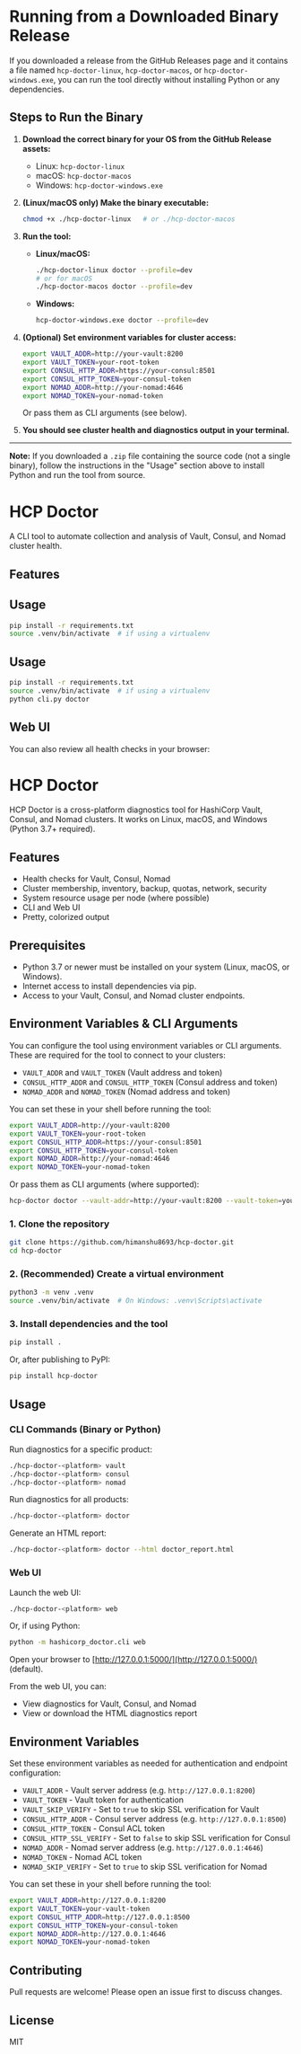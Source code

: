 # Running from a Downloaded Binary Release

If you downloaded a release from the GitHub Releases page and it contains a file named `hcp-doctor-linux`, `hcp-doctor-macos`, or `hcp-doctor-windows.exe`, you can run the tool directly without installing Python or any dependencies.

## Steps to Run the Binary

1. **Download the correct binary for your OS from the GitHub Release assets:**
	- Linux: `hcp-doctor-linux`
	- macOS: `hcp-doctor-macos`
	- Windows: `hcp-doctor-windows.exe`

2. **(Linux/macOS only) Make the binary executable:**
	```sh
	chmod +x ./hcp-doctor-linux   # or ./hcp-doctor-macos
	```

3. **Run the tool:**
	- **Linux/macOS:**
	  ```sh
	  ./hcp-doctor-linux doctor --profile=dev
	  # or for macOS
	  ./hcp-doctor-macos doctor --profile=dev
	  ```
	- **Windows:**
	  ```sh
	  hcp-doctor-windows.exe doctor --profile=dev
	  ```

4. **(Optional) Set environment variables for cluster access:**
	```sh
	export VAULT_ADDR=http://your-vault:8200
	export VAULT_TOKEN=your-root-token
	export CONSUL_HTTP_ADDR=https://your-consul:8501
	export CONSUL_HTTP_TOKEN=your-consul-token
	export NOMAD_ADDR=http://your-nomad:4646
	export NOMAD_TOKEN=your-nomad-token
	```
	Or pass them as CLI arguments (see below).

5. **You should see cluster health and diagnostics output in your terminal.**

---

**Note:** If you downloaded a `.zip` file containing the source code (not a single binary), follow the instructions in the "Usage" section above to install Python and run the tool from source.

# HCP Doctor

A CLI tool to automate collection and analysis of Vault, Consul, and Nomad cluster health.

## Features

## Usage


```sh
pip install -r requirements.txt
source .venv/bin/activate  # if using a virtualenv
```

## Usage

```sh
pip install -r requirements.txt
source .venv/bin/activate  # if using a virtualenv
python cli.py doctor
```

## Web UI

You can also review all health checks in your browser:


# HCP Doctor

HCP Doctor is a cross-platform diagnostics tool for HashiCorp Vault, Consul, and Nomad clusters. It works on Linux, macOS, and Windows (Python 3.7+ required).

## Features
- Health checks for Vault, Consul, Nomad
- Cluster membership, inventory, backup, quotas, network, security
- System resource usage per node (where possible)
- CLI and Web UI
- Pretty, colorized output



## Prerequisites

- Python 3.7 or newer must be installed on your system (Linux, macOS, or Windows).
- Internet access to install dependencies via pip.
- Access to your Vault, Consul, and Nomad cluster endpoints.

## Environment Variables & CLI Arguments

You can configure the tool using environment variables or CLI arguments. These are required for the tool to connect to your clusters:

- `VAULT_ADDR` and `VAULT_TOKEN` (Vault address and token)
- `CONSUL_HTTP_ADDR` and `CONSUL_HTTP_TOKEN` (Consul address and token)
- `NOMAD_ADDR` and `NOMAD_TOKEN` (Nomad address and token)

You can set these in your shell before running the tool:

```sh
export VAULT_ADDR=http://your-vault:8200
export VAULT_TOKEN=your-root-token
export CONSUL_HTTP_ADDR=https://your-consul:8501
export CONSUL_HTTP_TOKEN=your-consul-token
export NOMAD_ADDR=http://your-nomad:4646
export NOMAD_TOKEN=your-nomad-token
```

Or pass them as CLI arguments (where supported):

```sh
hcp-doctor doctor --vault-addr=http://your-vault:8200 --vault-token=your-root-token --consul-addr=https://your-consul:8501 --consul-token=your-consul-token --nomad-addr=http://your-nomad:4646 --nomad-token=your-nomad-token
```

### 1. Clone the repository

```sh
git clone https://github.com/himanshu8693/hcp-doctor.git
cd hcp-doctor
```

### 2. (Recommended) Create a virtual environment

```sh
python3 -m venv .venv
source .venv/bin/activate  # On Windows: .venv\Scripts\activate
```

### 3. Install dependencies and the tool

```sh
pip install .
```

Or, after publishing to PyPI:

```sh
pip install hcp-doctor
```


## Usage


### CLI Commands (Binary or Python)

Run diagnostics for a specific product:

```bash
./hcp-doctor-<platform> vault
./hcp-doctor-<platform> consul
./hcp-doctor-<platform> nomad
```

Run diagnostics for all products:

```bash
./hcp-doctor-<platform> doctor
```

Generate an HTML report:

```bash
./hcp-doctor-<platform> doctor --html doctor_report.html
```


### Web UI

Launch the web UI:

```bash
./hcp-doctor-<platform> web
```

Or, if using Python:

```bash
python -m hashicorp_doctor.cli web
```

Open your browser to [http://127.0.0.1:5000/](http://127.0.0.1:5000/) (default).

From the web UI, you can:
- View diagnostics for Vault, Consul, and Nomad
- View or download the HTML diagnostics report


## Environment Variables

Set these environment variables as needed for authentication and endpoint configuration:

- `VAULT_ADDR` - Vault server address (e.g. `http://127.0.0.1:8200`)
- `VAULT_TOKEN` - Vault token for authentication
- `VAULT_SKIP_VERIFY` - Set to `true` to skip SSL verification for Vault
- `CONSUL_HTTP_ADDR` - Consul server address (e.g. `http://127.0.0.1:8500`)
- `CONSUL_HTTP_TOKEN` - Consul ACL token
- `CONSUL_HTTP_SSL_VERIFY` - Set to `false` to skip SSL verification for Consul
- `NOMAD_ADDR` - Nomad server address (e.g. `http://127.0.0.1:4646`)
- `NOMAD_TOKEN` - Nomad ACL token
- `NOMAD_SKIP_VERIFY` - Set to `true` to skip SSL verification for Nomad

You can set these in your shell before running the tool:

```bash
export VAULT_ADDR=http://127.0.0.1:8200
export VAULT_TOKEN=your-vault-token
export CONSUL_HTTP_ADDR=http://127.0.0.1:8500
export CONSUL_HTTP_TOKEN=your-consul-token
export NOMAD_ADDR=http://127.0.0.1:4646
export NOMAD_TOKEN=your-nomad-token
```

## Contributing

Pull requests are welcome! Please open an issue first to discuss changes.

## License

MIT
